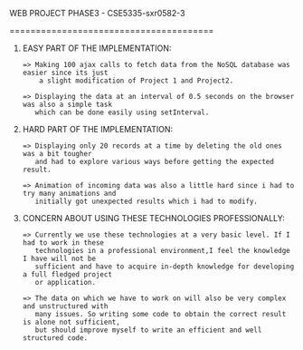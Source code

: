 WEB PROJECT PHASE3 - CSE5335-sxr0582-3                                          

=======================================

 1. EASY PART OF THE IMPLEMENTATION:
  
        => Making 100 ajax calls to fetch data from the NoSQL database was easier since its just 
            a slight modification of Project 1 and Project2.
           
        => Displaying the data at an interval of 0.5 seconds on the browser was also a simple task
           which can be done easily using setInterval.
 
 2. HARD PART OF THE IMPLEMENTATION: 
        
        => Displaying only 20 records at a time by deleting the old ones was a bit tougher 
           and had to explore various ways before getting the expected result.
        
        => Animation of incoming data was also a little hard since i had to try many animations and
           initially got unexpected results which i had to modify.

 3. CONCERN ABOUT USING THESE TECHNOLOGIES PROFESSIONALLY:
 
        => Currently we use these technologies at a very basic level. If I had to work in these
           technologies in a professional environment,I feel the knowledge I have will not be 
           sufficient and have to acquire in-depth knowledge for developing a full fledged project 
           or application.
        
        => The data on which we have to work on will also be very complex and unstructured with
           many issues. So writing some code to obtain the correct result is alone not sufficient,
           but should improve myself to write an efficient and well structured code.






